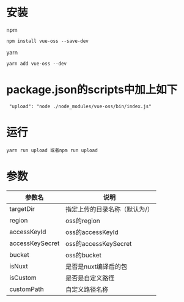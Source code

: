 # 安装
npm
```
npm install vue-oss --save-dev
```

yarn
```
yarn add vue-oss --dev
```

# package.json的scripts中加上如下
```
 "upload": "node ./node_modules/vue-oss/bin/index.js"
```
# 运行 
```
yarn run upload 或者npm run upload
```

# 参数
参数名 | 说明
---|---
targetDir | 指定上传的目录名称（默认为/）
region | oss的region
accessKeyId | oss的accessKeyId
accessKeySecret | oss的accessKeySecret
bucket | oss的bucket
isNuxt | 是否是nuxt编译后的包
isCustom | 是否是自定义路径
customPath | 自定义路径名称
